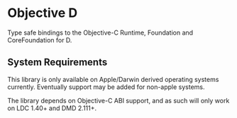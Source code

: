 # Objective D

Type safe bindings to the Objective-C Runtime, Foundation and CoreFoundation for D.

## System Requirements
This library is only available on Apple/Darwin derived operating systems currently.
Eventually support may be added for non-apple systems.

The library depends on Objective-C ABI support, and as such will only work on LDC 1.40+
and DMD 2.111+.